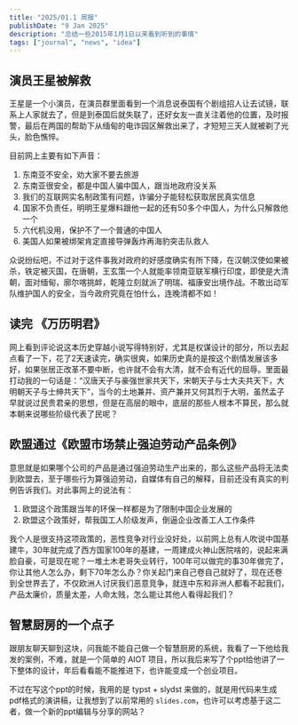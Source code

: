 ```yaml
---
title: "2025/01.1 周报"
publishDate: "9 Jan 2025"
description: "总结一些2015年1月1日以来看到听到的事情"
tags: ["journal", "news", "idea"]
---
```


## 演员王星被解救

王星是一个小演员，在演员群里面看到一个消息说泰国有个剧组招人让去试镜，联系上人家就去了，但是到泰国后就失联了，还好女友一直关注着他的位置，及时报警，最后在两国的帮助下从缅甸的电诈园区解救出来了，才短短三天人就被剃了光头，脸色憔悴。

目前网上主要有如下声音：

1. 东南亚不安全，劝大家不要去旅游
2. 东南亚很安全，都是中国人骗中国人，跟当地政府没关系
3. 我们的互联网实名制政策有问题，诈骗分子能轻松获取居民真实信息
4. 国家不负责任，明明王星爆料跟他一起的还有50多个中国人，为什么只解救他一个
5. 六代机没用，保护不了一个普通的中国人
6. 美国人如果被绑架肯定直接导弹轰炸再海豹突击队救人

众说纷纭吧，不过对于这件事我对政府的好感度确实有所下降，在汉朝汉使如果被杀，铁定被灭国，在唐朝，王玄策一个人就能率领南亚联军横行印度，即使是大清朝，面对缅甸，廓尔喀挑衅，乾隆立刻就派了明瑞、福康安出境作战。不敢出动军队维护国人的安全，当今政府究竟在怕什么，连晚清都不如！

## 读完 《万历明君》

网上看到评论说这本历史穿越小说写得特别好，尤其是权谋设计的部分，所以去起点看了一下，花了2天速读完，确实很爽，如果历史真的是按这个剧情发展该多好，如果张居正改革不要中断，也许就不会有大清，就不会有近代的屈辱。里面最打动我的一句话是：“汉唐天子与豪强世家共天下，宋朝天子与士大夫共天下，大明朝天子与士绅共天下”，当今的土地兼并、资产兼并又何其烈于大明，虽然孟子早就说过民贵君亲的思想，但是在高层的眼中，底层的那些人根本不算民，那么就本朝来说哪些阶级代表了民呢？

## 欧盟通过《欧盟市场禁止强迫劳动产品条例》

意思就是如果哪个公司的产品是通过强迫劳动生产出来的，那么这些产品将无法卖到欧盟去，至于哪些行为算强迫劳动，自媒体有自己的解释，目前还没有真实的判例告诉我们。对此事网上的说法有：

1. 欧盟这个政策跟当年的环保一样都是为了限制中国企业发展的
2. 欧盟这个政策好，帮我国工人阶级发声，倒逼企业改善工人工作条件

我个人是很支持这项政策的，恶性竞争对行业没好处，以前网上总有人吹说中国基建牛，30年就完成了西方国家100年的基建，一周建成火神山医院啥的，说起来满脸自豪，可是现在呢？一堆土木老哥失业转行，100年可以做完的事30年做完了，你让其他人怎么办，剩下70年怎么办？你关起门来自己卷自己就好了，现在还卷到全世界去了，不仅欧洲人讨厌我们恶意竞争，就连中东和非洲人都看不起我们，产品太廉价，质量太差，人命太贱，怎么能让其他人看得起我们？

## 智慧厨房的一个点子

跟朋友聊天聊到这块，问我能不能自己做一个智慧厨房的系统，我看了一下他给我发的案例，不难，就是一个简单的 AIOT 项目，所以我后来写了个ppt给他讲了一下整体的设计，年后看看能不能推进下，也许能变成一个创业项目。

不过在写这个ppt的时候，我用的是 typst + slydst 来做的，就是用代码来生成pdf格式的演讲稿，让我想到了以前常用的 `slides.com`，也许可以考虑基于这二者，做一个新的ppt编辑与分享的网站？
